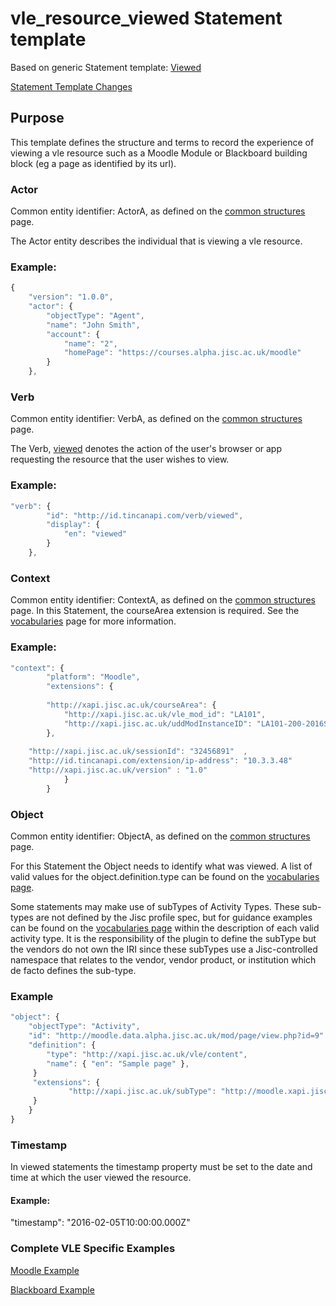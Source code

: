 # vle_resource_viewed Statement template

Based on generic Statement template: [Viewed](/generic/view.md)

[Statement Template Changes](/version_changes.md#vle-resource-viewed)

## Purpose
This template defines the structure and terms to record the experience of viewing a vle resource such as a Moodle Module or Blackboard building block (eg a page as identified by its url).

### Actor
Common entity identifier:  ActorA, as defined on the [common structures](/common_structures.md#actora) page.

The Actor entity describes the individual that is viewing a vle resource.

### Example:

``` Javascript
{
    "version": "1.0.0",
    "actor": {
        "objectType": "Agent",
        "name": "John Smith",
        "account": {
            "name": "2",
            "homePage": "https://courses.alpha.jisc.ac.uk/moodle"
        }
    },
```

### Verb
Common entity identifier: VerbA, as defined on the [common structures](/common_structures.md#verba) page.

The Verb, [viewed](/vocabulary.md#verb) denotes the action of the user's browser or app requesting the resource that the user wishes to view.

### Example:

``` javascript
"verb": {
        "id": "http://id.tincanapi.com/verb/viewed",
        "display": {
            "en": "viewed"
        }
    },
```

### Context

Common entity identifier: ContextA, as defined on the [common structures](/common_structures.md#contexta) page. In this Statement, the courseArea extension is required. See the [vocabularies](/vocabulary.md#coursearea) page for more information.

### Example:

``` javascript
"context": {
        "platform": "Moodle",
        "extensions": {
	
      	"http://xapi.jisc.ac.uk/courseArea": {
			"http://xapi.jisc.ac.uk/vle_mod_id": "LA101",
			"http://xapi.jisc.ac.uk/uddModInstanceID": "LA101-200-2016S1-0"
		},
					
	"http://xapi.jisc.ac.uk/sessionId": "32456891"  ,
	"http://id.tincanapi.com/extension/ip-address": "10.3.3.48"
	"http://xapi.jisc.ac.uk/version" : "1.0"
			}
        }
```

### Object
Common entity identifier: ObjectA, as defined on the [common structures](/common_structures.md#objecta) page.

For this Statement the Object needs to identify what was viewed. A list of valid values for the object.definition.type can be found on the [vocabularies page](/vocabulary.md#activity-types).

Some statements may make use of subTypes of Activity Types. These sub-types are not defined by the Jisc profile spec, but for guidance examples can be found on the [vocabularies page](/vocabulary.md#activity-types) within the description of each valid activity type. It is the responsibility of the plugin to define the subType but the vendors do not own the IRI since these subTypes use a Jisc-controlled namespace that relates to the vendor, vendor product, or institution which de facto defines the sub-type.


### Example

``` javascript
"object": {
	"objectType": "Activity",
	"id": "http://moodle.data.alpha.jisc.ac.uk/mod/page/view.php?id=9" 	 	
	"definition": {
		"type": "http://xapi.jisc.ac.uk/vle/content",			
		"name": { "en": "Sample page" },			   
	 }
	 "extensions": {
     		 "http://xapi.jisc.ac.uk/subType": "http://moodle.xapi.jisc.ac.uk/page"
	 }
    }
}
```

### Timestamp

In viewed statements the timestamp property must be set to the date and time at which the user viewed the resource.

#### Example:

 "timestamp": "2016-02-05T10:00:00.000Z"


### Complete VLE Specific Examples
[Moodle Example](/vle/moodle/moduleview.js)

[Blackboard Example](/vle/blackboard/course_content_access.json)
